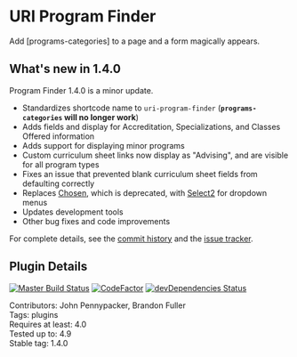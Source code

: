 # URI Program Finder

Add [programs-categories] to a page and a form magically appears.

## What's new in 1.4.0

Program Finder 1.4.0 is a minor update.

- Standardizes shortcode name to `uri-program-finder` (**`programs-categories` will no longer work**)
- Adds fields and display for Accreditation, Specializations, and Classes Offered information
- Adds support for displaying minor programs
- Custom curriculum sheet links now display as "Advising", and are visible for all program types
- Fixes an issue that prevented blank curriculum sheet fields from defaulting correctly
- Replaces [Chosen](https://github.com/harvesthq/chosen), which is deprecated, with [Select2](https://github.com/select2/select2) for dropdown menus
- Updates development tools
- Other bug fixes and code improvements

For complete details, see the [commit history](https://github.com/uriweb/uri-program-finder/pull/14/commits) and the [issue tracker](https://github.com/uriweb/uri-program-finder/issues).

## Plugin Details

[![Master Build Status](https://travis-ci.org/uriweb/uri-program-finder.svg?branch=master)](https://travis-ci.org/uriweb/uri-program-finder)
[![CodeFactor](https://www.codefactor.io/repository/github/uriweb/uri-program-finder/badge/master)](https://www.codefactor.io/repository/github/uriweb/uri-program-finder/overview/master)
[![devDependencies Status](https://david-dm.org/uriweb/uri-program-finder/dev-status.svg)](https://david-dm.org/uriweb/uri-program-finder?type=dev)

Contributors: John Pennypacker, Brandon Fuller  
Tags: plugins  
Requires at least: 4.0  
Tested up to: 4.9  
Stable tag: 1.4.0  
